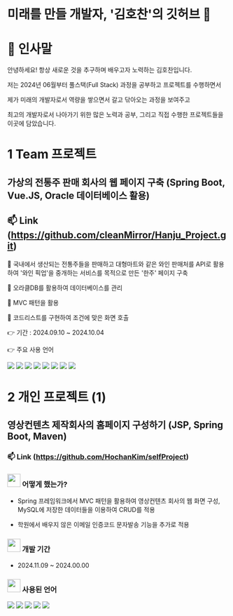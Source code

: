 # 미래를 만들 개발자, '김호찬'의 깃허브 👋

<!--
**HochanKim/HochanKim** is a ✨ _special_ ✨ repository because its `README.md` (this file) appears on your GitHub profile.

Here are some ideas to get you started:

- 🔭 I’m currently working on ...
- 🌱 I’m currently learning ...
- 👯 I’m looking to collaborate on ...
- 🤔 I’m looking for help with ...
- 💬 Ask me about ...
- 📫 How to reach me: ...
- 😄 Pronouns: ...
- ⚡ Fun fact: ...
-->
# 📜 인사말

안녕하세요! 항상 새로운 것을 추구하며 배우고자 노력하는 김호찬입니다.

저는 2024년 06월부터 풀스택(Full Stack) 과정을 공부하고 프로젝트를 수행하면서

제가 미래의 개발자로서 역량을 쌓으면서 갈고 닦아오는 과정을 보여주고

최고의 개발자로서 나아가기 위한 많은 노력과 공부, 그리고 직접 수행한 프로젝트들을 이곳에 담았습니다.

# 1 Team 프로젝트
## 가상의 전통주 판매 회사의 웹 페이지 구축 (Spring Boot, Vue.JS, Oracle 데이터베이스 활용)
## 📫 Link (https://github.com/cleanMirror/Hanju_Project.git)

👯 국내에서 생산되는 전통주들을 판매하고 대형마트와 같은 와인 판매처를 API로 활용하여 '와인 픽업'을 중개하는 서비스를 목적으로 만든 '한주' 페이지 구축

👯 오라클DB를 활용하여 데이터베이스를 관리

👯 MVC 패턴을 활용

👯 코드리스트를 구현하여 조건에 맞은 화면 호출

👉 기간 : 2024.09.10 ~ 2024.10.04 

👉 주요 사용 언어 

<img src="https://img.shields.io/badge/spring-6DB33F?style=for-the-badge&logo=spring&logoColor=white">

<img src="https://img.shields.io/badge/Oracle-F80000?style=for-the-badge&logo=oracle&logoColor=white">

<img src="https://img.shields.io/badge/java-23ED8B00?style=for-the-badge&logo=openjdk&logoColor=white">

<img src="https://img.shields.io/badge/Apache%20Maven-C71A36?style=for-the-badge&logo=Apache%20Maven&logoColor=white">

<img src="https://img.shields.io/badge/vuejs-333333?style=for-the-badge&logo=vuedotjs&logoColor=%234FC08D">

<img src="https://img.shields.io/badge/JavaScript-F7DF1E?style=for-the-badge&logo=JavaScript&logoColor=white">

<img src="https://img.shields.io/badge/html5-FFA500?style=for-the-badge&logo=html5&logoColor=white">

<img src="https://img.shields.io/badge/css3-1E90FF?style=for-the-badge&logo=css3&logoColor=white">

# 2 개인 프로젝트 (1)
## 영상컨텐츠 제작회사의 홈페이지 구성하기 (JSP, Spring Boot, Maven)
### 📫 Link (https://github.com/HochanKim/selfProject) 



### <img src="https://github.com/user-attachments/assets/a5e2f4b7-b8ff-4a10-8dbf-16bf16e267fd" width="30" height="30" /> 어떻게 했는가?

+  Spring 프레임워크에서 MVC 패턴을 활용하여 영상컨텐츠 회사의 웹 화면 구성, MySQL에 저장한 데이터들을 이용하여 CRUD를 적용

+  학원에서 배우지 않은 이메일 인증코드 문자발송 기능을 추가로 적용


### <img src="https://github.com/user-attachments/assets/a5e2f4b7-b8ff-4a10-8dbf-16bf16e267fd" width="30" height="30" /> 개발 기간

+  2024.11.09 ~ 2024.00.00


### <img src="https://github.com/user-attachments/assets/a5e2f4b7-b8ff-4a10-8dbf-16bf16e267fd" width="30" height="30" /> 사용된 언어
<img src="https://img.shields.io/badge/JSP-3178C6">

<img src="https://img.shields.io/badge/JavaScript-F7DF1E?style=for-the-badge&logo=JavaScript&logoColor=white">

<img src="https://img.shields.io/badge/CSS3-1572B6?style=for-the-badge&logo=css3&logoColor=white">

<img src="https://img.shields.io/badge/MySQL-00000F?style=for-the-badge&logo=mysql&logoColor=white">

<img src="https://img.shields.io/badge/vue.js-30F200?style=for-the-badge&logo=vue.jsl&logoColor=white">


